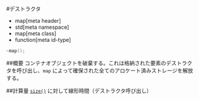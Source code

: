 #デストラクタ
* map[meta header]
* std[meta namespace]
* map[meta class]
* function[meta id-type]

```cpp
~map();
```

##概要
コンテナオブジェクトを破棄する。これは格納された要素のデストラクタを呼び出し、`map` によって確保された全てのアロケート済みストレージを解放する。


##計算量
[`size()`](/reference/map/map/size.md) に対して線形時間（デストラクタ呼び出し）


